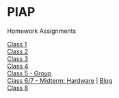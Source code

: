 # PIAP
Homework Assignments

[Class 1](https://github.com/nginelli/PIAP/tree/master/Homework/C1-Writing)<br />
[Class 2](https://github.com/nginelli/PIAP/tree/master/Homework/C2-Click%20Adventure)<br />
[Class 3](https://github.com/nginelli/PIAP/tree/master/Homework/C3-Game%20Store)<br />
[Class 4](https://github.com/nginelli/PIAP/tree/master/Homework/C4-Dumb%20Colors)<br />
[Class 5 - Group](https://github.com/therealmaxkim/Pi-Temperature)<br />
[Class 6/7 - Midterm: Hardware](https://github.com/chenweibo212/midterm_neopi) | [Blog](https://github.com/nginelli/PIAP/tree/master/Homework/Midterm%20Blog)<br />
[Class 8](https://github.com/nginelli/PIAP/tree/master/Homework/C8-Visualizer) 
